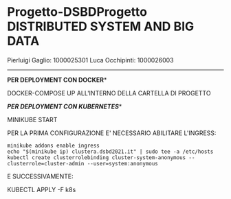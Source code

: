 # Progetto-DSBDProgetto DISTRIBUTED SYSTEM AND BIG DATA

Pierluigi Gaglio: 1000025301
Luca Occhipinti:  1000026003

-----------------------------------------------------

******PER DEPLOYMENT CON DOCKER*******

DOCKER-COMPOSE UP ALL'INTERNO DELLA CARTELLA DI PROGETTO

*******PER DEPLOYMENT CON KUBERNETES********

MINIKUBE START

PER LA PRIMA CONFIGURAZIONE E' NECESSARIO ABILITARE L'INGRESS:

    minikube addons enable ingress
    echo "$(minikube ip) clustera.dsbd2021.it" | sudo tee -a /etc/hosts
    kubectl create clusterrolebinding cluster-system-anonymous --clusterrole=cluster-admin --user=system:anonymous

E SUCCESSIVAMENTE:

KUBECTL APPLY -F k8s
